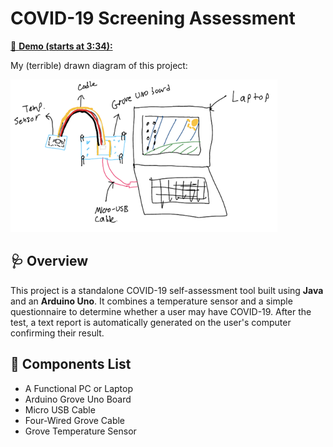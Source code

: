 # COVID-19 Screening Assessment

[🎥 **Demo (starts at 3:34):**](https://youtu.be/qraSpWcP9CQ?si=UVgaaN6NWTvHakh6&t=214)

My (terrible) drawn diagram of this project:

![diagram](diagram.png)

## 🩺 Overview

This project is a standalone COVID-19 self-assessment tool built using **Java** and an **Arduino Uno**. It combines a temperature sensor and a simple questionnaire to determine whether a user may have COVID-19. After the test, a text report is automatically generated on the user's computer confirming their result.

## 🧩 Components List

- A Functional PC or Laptop  
- Arduino Grove Uno Board  
- Micro USB Cable  
- Four-Wired Grove Cable  
- Grove Temperature Sensor  
